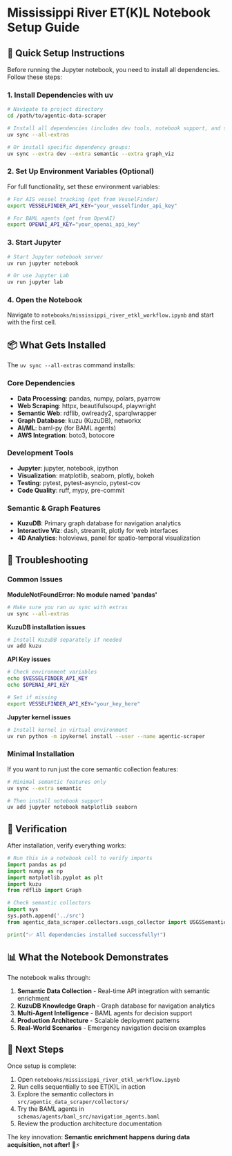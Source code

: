 # Mississippi River ET(K)L Notebook Setup Guide

## 🚀 Quick Setup Instructions

Before running the Jupyter notebook, you need to install all dependencies. Follow these steps:

### 1. Install Dependencies with uv

```bash
# Navigate to project directory
cd /path/to/agentic-data-scraper

# Install all dependencies (includes dev tools, notebook support, and semantic features)
uv sync --all-extras

# Or install specific dependency groups:
uv sync --extra dev --extra semantic --extra graph_viz
```

### 2. Set Up Environment Variables (Optional)

For full functionality, set these environment variables:

```bash
# For AIS vessel tracking (get from VesselFinder)
export VESSELFINDER_API_KEY="your_vesselfinder_api_key"

# For BAML agents (get from OpenAI)
export OPENAI_API_KEY="your_openai_api_key"
```

### 3. Start Jupyter

```bash
# Start Jupyter notebook server
uv run jupyter notebook

# Or use Jupyter Lab
uv run jupyter lab
```

### 4. Open the Notebook

Navigate to `notebooks/mississippi_river_etkl_workflow.ipynb` and start with the first cell.

## 📦 What Gets Installed

The `uv sync --all-extras` command installs:

### Core Dependencies
- **Data Processing**: pandas, numpy, polars, pyarrow
- **Web Scraping**: httpx, beautifulsoup4, playwright  
- **Semantic Web**: rdflib, owlready2, sparqlwrapper
- **Graph Database**: kuzu (KuzuDB), networkx
- **AI/ML**: baml-py (for BAML agents)
- **AWS Integration**: boto3, botocore

### Development Tools
- **Jupyter**: jupyter, notebook, ipython
- **Visualization**: matplotlib, seaborn, plotly, bokeh
- **Testing**: pytest, pytest-asyncio, pytest-cov
- **Code Quality**: ruff, mypy, pre-commit

### Semantic & Graph Features
- **KuzuDB**: Primary graph database for navigation analytics
- **Interactive Viz**: dash, streamlit, plotly for web interfaces
- **4D Analytics**: holoviews, panel for spatio-temporal visualization

## 🔧 Troubleshooting

### Common Issues

**ModuleNotFoundError: No module named 'pandas'**
```bash
# Make sure you ran uv sync with extras
uv sync --all-extras
```

**KuzuDB installation issues**
```bash
# Install KuzuDB separately if needed
uv add kuzu
```

**API Key issues**
```bash
# Check environment variables
echo $VESSELFINDER_API_KEY
echo $OPENAI_API_KEY

# Set if missing
export VESSELFINDER_API_KEY="your_key_here"
```

**Jupyter kernel issues**
```bash
# Install kernel in virtual environment
uv run python -m ipykernel install --user --name agentic-scraper
```

### Minimal Installation

If you want to run just the core semantic collection features:

```bash
# Minimal semantic features only
uv sync --extra semantic

# Then install notebook support
uv add jupyter notebook matplotlib seaborn
```

## 🎯 Verification

After installation, verify everything works:

```python
# Run this in a notebook cell to verify imports
import pandas as pd
import numpy as np
import matplotlib.pyplot as plt
import kuzu
from rdflib import Graph

# Check semantic collectors
import sys
sys.path.append('../src')
from agentic_data_scraper.collectors.usgs_collector import USGSSemanticCollector

print("✅ All dependencies installed successfully!")
```

## 📊 What the Notebook Demonstrates

The notebook walks through:

1. **Semantic Data Collection** - Real-time API integration with semantic enrichment
2. **KuzuDB Knowledge Graph** - Graph database for navigation analytics  
3. **Multi-Agent Intelligence** - BAML agents for decision support
4. **Production Architecture** - Scalable deployment patterns
5. **Real-World Scenarios** - Emergency navigation decision examples

## 🚢 Next Steps

Once setup is complete:

1. Open `notebooks/mississippi_river_etkl_workflow.ipynb`
2. Run cells sequentially to see ET(K)L in action
3. Explore the semantic collectors in `src/agentic_data_scraper/collectors/`
4. Try the BAML agents in `schemas/agents/baml_src/navigation_agents.baml`
5. Review the production architecture documentation

The key innovation: **Semantic enrichment happens during data acquisition, not after!** 🧠⚡